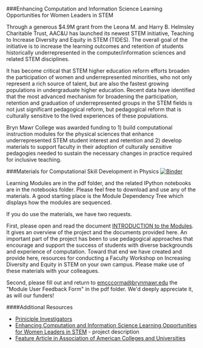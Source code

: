 ###Enhancing Computation and Information Science Learning Opportunities for Women Leaders in STEM

Through a generous $4.9M grant from the Leona M. and Harry B. Helmsley Charitable Trust, AAC&U has launched its newest STEM initiative, Teaching to Increase Diversity and Equity in STEM (TIDES). The overall goal of the initiative is to increase the learning outcomes and retention of students historically underrepresented in the computer/information sciences and related STEM disciplines.  

It has become critical that STEM higher education reform efforts broaden the participation of women and underrepresented minorities, who not only represent a rich source of talent, but are also the fastest growing populations in undergraduate higher education. Recent data have identified that the most advanced mechanism for broadening the participation, retention and graduation of underrepresented groups in the STEM fields is not just significant pedagogical reform, but pedagogical reform that is culturally sensitive to the lived experiences of these populations. 

Bryn Mawr College was awarded funding to 1) build computational instruction modules for the physical sciences that enhance underrepresented STEM student interest and retention and 2) develop materials to support faculty in their adoption of culturally sensitive pedagogies needed to sustain the necessary changes in practice required for inclusive teaching.

###Materials for Computational Skill Development in Physics
[![Binder](http://mybinder.org/badge.svg)](http://mybinder.org/repo/BrynMawrCollege/TIDES)

Learning Modules are in the pdf folder, and the related IPython notebooks are in the notebooks folder. Please feel free to download and use any of the materials. A good starting place is the Module Dependency Tree which displays how the modules are sequenced. 

If you do use the materials, we have two requests. 

First, please open and read the document [INTRODUCTION to the Modules](https://github.com/BrynMawrCollege/TIDES/raw/master/pdf/INTRODUCTION_to_the_Modules.pdf). It gives an overview of the project and the documents provided here. An important part of the project has been to use pedagogical approaches that encourage and support the success of students with diverse backgrounds and experience of computation.  Toward that end we have created and provide here, resources for conducting a Faculty Workshop on Increasing Diversity and Equity in STEM on your own campus. Please make use of these materials with your colleagues.

Second, please fill out and return to emcccorma@brynmawr.edu the "Module User Feedback Form" in the pdf folder. We'd deeply appreciate it, as will our funders!

####Additional Resources

* [Priniciple Investigators](http://blendedlearning.blogs.brynmawr.edu/category/tides-team/)
* [Enhancing Computation and Information Science Learning Opportunities for Women Leaders in STEM](http://blendedlearning.blogs.brynmawr.edu/tides/) - project description
* [Feature Article in Association of American Colleges and Universities](https://www.aacu.org/diversitydemocracy/2015/spring/mack)
